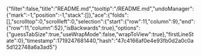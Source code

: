 {"filter":false,"title":"README.md","tooltip":"/README.md","undoManager":{"mark":-1,"position":-1,"stack":[]},"ace":{"folds":[],"scrolltop":0,"scrollleft":0,"selection":{"start":{"row":11,"column":9},"end":{"row":11,"column":52},"isBackwards":true},"options":{"guessTabSize":true,"useWrapMode":false,"wrapToView":true},"firstLineState":0},"timestamp":1719247681440,"hash":"47c4166af0e4e93fb0d2a0c0a5d122748a6a3ad5"}